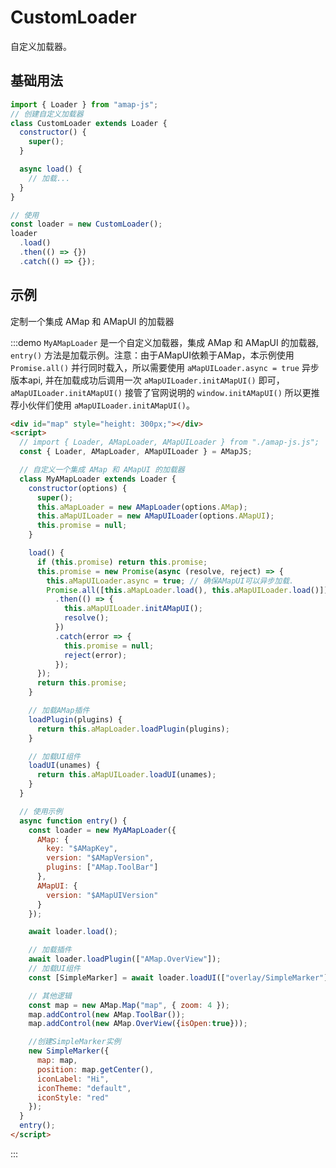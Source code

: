 # CustomLoader

自定义加载器。

## 基础用法

```javascript
import { Loader } from "amap-js";
// 创建自定义加载器
class CustomLoader extends Loader {
  constructor() {
    super();
  }

  async load() {
    // 加载...
  }
}

// 使用
const loader = new CustomLoader();
loader
  .load()
  .then(() => {})
  .catch(() => {});
```

## 示例

定制一个集成 AMap 和 AMapUI 的加载器

:::demo `MyAMapLoader` 是一个自定义加载器，集成 AMap 和 AMapUI 的加载器, `entry()` 方法是加载示例。注意：由于AMapUI依赖于AMap，本示例使用 `Promise.all()` 并行同时载入，所以需要使用 `aMapUILoader.async = true` 异步版本api, 并在加载成功后调用一次 `aMapUILoader.initAMapUI()` 即可，`aMapUILoader.initAMapUI()` 接管了官网说明的 `window.initAMapUI()` 所以更推荐小伙伴们使用 `aMapUILoader.initAMapUI()`。

```html
<div id="map" style="height: 300px;"></div>
<script>
  // import { Loader, AMapLoader, AMapUILoader } from "./amap-js.js";
  const { Loader, AMapLoader, AMapUILoader } = AMapJS;

  // 自定义一个集成 AMap 和 AMapUI 的加载器
  class MyAMapLoader extends Loader {
    constructor(options) {
      super();
      this.aMapLoader = new AMapLoader(options.AMap);
      this.aMapUILoader = new AMapUILoader(options.AMapUI);
      this.promise = null;
    }

    load() {
      if (this.promise) return this.promise;
      this.promise = new Promise(async (resolve, reject) => {
        this.aMapUILoader.async = true; // 确保AMapUI可以异步加载.
        Promise.all([this.aMapLoader.load(), this.aMapUILoader.load()])
          .then(() => {
            this.aMapUILoader.initAMapUI();
            resolve();
          })
          .catch(error => {
            this.promise = null;
            reject(error);
          });
      });
      return this.promise;
    }

    // 加载AMap插件
    loadPlugin(plugins) {
      return this.aMapLoader.loadPlugin(plugins);
    }

    // 加载UI组件
    loadUI(unames) {
      return this.aMapUILoader.loadUI(unames);
    }
  }

  // 使用示例
  async function entry() {
    const loader = new MyAMapLoader({
      AMap: {
        key: "$AMapKey",
        version: "$AMapVersion",
        plugins: ["AMap.ToolBar"]
      },
      AMapUI: {
        version: "$AMapUIVersion"
      }
    });

    await loader.load();

    // 加载插件
    await loader.loadPlugin(["AMap.OverView"]);
    // 加载UI组件
    const [SimpleMarker] = await loader.loadUI(["overlay/SimpleMarker"]);

    // 其他逻辑
    const map = new AMap.Map("map", { zoom: 4 });
    map.addControl(new AMap.ToolBar());
    map.addControl(new AMap.OverView({isOpen:true}));

    //创建SimpleMarker实例
    new SimpleMarker({
      map: map,
      position: map.getCenter(),
      iconLabel: "Hi",
      iconTheme: "default",
      iconStyle: "red"
    });
  }
  entry();
</script>
```

:::
